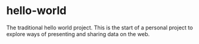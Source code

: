 # hello-world
The traditional hello world project.
This is the start of a personal project to explore ways of presenting and sharing data on the web.
